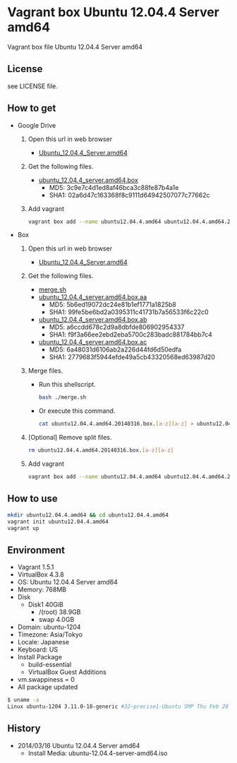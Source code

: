 Vagrant box Ubuntu 12.04.4 Server amd64
=======================================

Vagrant box file Ubuntu 12.04.4 Server amd64

License
-------

see LICENSE file.

How to get
----------

- Google Drive
    1. Open this url in web browser
        - [Ubuntu\_12.04.4\_Server.amd64](https://drive.google.com/folderview?id=0B_MzkQ7E4I3TX3RoRWRPZHJfQkU)
    1. Get the following files.
        - [ubuntu\_12.04.4\_server.amd64.box](https://drive.google.com/uc?id=0B_MzkQ7E4I3TQUl0V1Z2VTBXalE&export=download)
            - MD5:  3c9e7c4d1ed8af46bca3c88fe87b4a1e
            - SHA1: 02a6d47c163368f8c9111d64942507077c77662c
    1. Add vagrant

        ```bash
        vagrant box add --name ubuntu12.04.4.amd64 ubuntu12.04.4.amd64.20140316.box
        ```
- Box
    1. Open this url in web browser
        - [Ubuntu\_12.04.4\_Server.amd64](https://app.box.com/s/jtmmxcc4uz068k0i7gtz)
    1. Get the following files.
        - [merge.sh](https://app.box.com/s/0zgxk30k6b84ds068cze)
        - [ubuntu\_12.04.4\_server.amd64.box.aa](https://app.box.com/s/y2keley0pvnlidld0gzw)
            - MD5:  5b6ed19072dc24e81b1ef1771a1825b8
            - SHA1: 99fe5be6bd2a0395311c41731b7a56533f6c22c0
        - [ubuntu\_12.04.4\_server.amd64.box.ab](https://app.box.com/s/rq7cdhkdp9gqagw8khqd)
            - MD5:  a6ccdd678c2d9a8dbfde806902954337
            - SHA1: f9f3a66ee2ebd2eba5700c283badc881784bb7c4
        - [ubuntu\_12.04.4\_server.amd64.box.ac](https://app.box.com/s/zmytisr17k0kcqi0j7f9)
            - MD5:  6a48031d6106ab2a226d44fd6d50edfa
            - SHA1: 2779683f5944efde49a5cb43320568ed63987d20
    1. Merge files.
        - Run this shellscript.

            ```bash
            bash ./merge.sh
            ```
        - Or execute this command.

            ```bash
            cat ubuntu12.04.4.amd64.20140316.box.[a-z][a-z] > ubuntu12.04.4.amd64.20140316.box
            ```
    1. [Optional] Remove split files.

        ```bash
        rm ubuntu12.04.4.amd64.20140316.box.[a-z][a-z]
        ```
    1. Add vagrant

        ```bash
        vagrant box add --name ubuntu12.04.4.amd64 ubuntu12.04.4.amd64.20140316.box
        ```

How to use
----------

```bash
mkdir ubuntu12.04.4.amd64 && cd ubuntu12.04.4.amd64
vagrant init ubuntu12.04.4.amd64
vagrant up
```

Environment
-----------
- Vagrant 1.5.1
- VirtualBox 4.3.8
- OS:       Ubuntu 12.04.4 Server amd64
- Memory:   768MB
- Disk
    - Disk1 40GiB
        - /(root) 38.9GB
        - swap     4.0GB
- Domain:   ubuntu-1204
- Timezone: Asia/Tokyo
- Locale:   Japanese
- Keyboard: US
- Install Package
    - build-essential
    - VirtualBox Guest Additions
- vm.swappiness = 0
- All package updated

```bash
$ uname -a
Linux ubuntu-1204 3.11.0-18-generic #32~precise1-Ubuntu SMP Thu Feb 20 17:52:10 UTC 2014 x86_64 x86_64 x86_64 GNU/Linux
```

History
-------

- 2014/03/16 Ubuntu 12.04.4 Server amd64
    - Install Media: ubuntu-12.04.4-server-amd64.iso

